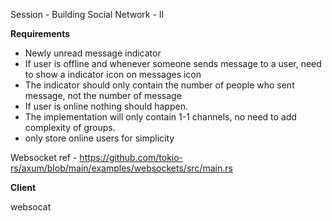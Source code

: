Session - Building Social Network - II

**Requirements**

- Newly unread message indicator
- If user is offline and whenever someone sends message to a user, need to show a indicator icon on messages icon
- The indicator should only contain the number of people who sent message, not the number of message
- If user is online nothing should happen.
- The implementation will only contain 1-1 channels, no need to add complexity of groups.
- only store online users for simplicity

Websocket ref - https://github.com/tokio-rs/axum/blob/main/examples/websockets/src/main.rs

**Client**

websocat
